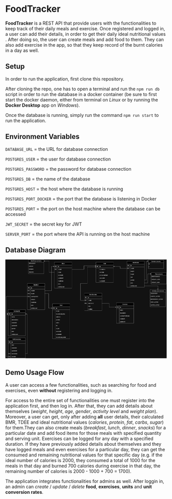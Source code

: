 # FoodTracker

**FoodTracker** is a REST API that provide users with the functionalities to keep track of their daily meals and exercise. Once registered and logged in, a user can add their details, in order to get their daily ideal nutritional values . After doing so, the user can create meals and add food to them. They can also add exercise in the app, so that they keep record of the burnt calories in a day as well.

## Setup

In order to run the application, first clone this repository.

After cloning the repo, one has to open a terminal and run the `npm run db` script in order to run the database in a docker container (be sure to first start the docker daemon, either from terminal on _Linux_ or by running the **Docker Desktop** app on _Windows_).

Once the database is running, simply run the command `npm run start` to run the application.

## Environment Variables

`DATABASE_URL` = the URL for database connection

`POSTGRES_USER` = the user for database connection

`POSTGRES_PASSWORD` = the password for database connection

`POSTGRES_DB` = the name of the database

`POSTGRES_HOST` = the host where the database is running

`POSTGRES_PORT_DOCKER` = the port that the database is listening in Docker

`POSTGRES_PORT` = the port on the host machine where the database can be accessed

`JWT_SECRET` = the secret key for JWT

`SERVER_PORT` = the port where the API is running on the host machine

## Database Diagram

![alt text](./diagrams/FoodTrackerDB.jpg)

## Demo Usage Flow

A user can access a few functionalities, such as searching for food and exercises, even **without** registering and logging in.

For access to the entire set of functionalities one must register into the application first, and then log in. After that, they can add details about themselves (_weight_, _height_, _age_, _gender_, _activity level_ and _weight plan_). Moreover, a user can get, only after adding **all** user details, their calculated BMR, TDEE and ideal nutritional values (_calories_, _protein_, _fat_, _carbs_, _sugar_) for them.They can also create meals (_breakfast_, _lunch_, _dinner_, _snacks_) for a particular date and add food items for those meals with specified quantity and serving unit. Exercises can be logged for any day with a specified duration. If they have previously added details about themselves and they have logged meals and even exercises for a particular day, they can get the consumed and remaining nutritional values for that specific day (e.g. if the ideal number of calories is 2000, they consumed a total of 1000 for the meals in that day and burned 700 calories during exercise in that day, the remaining number of calories is 2000 - 1000 + 700 = 1700).

The application integrates functionalities for admins as well. After loggin in, an admin can _create_ / _update_ / _delete_ **food**, **exercises**, **units** and **unit conversion rates**.
